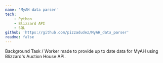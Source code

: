 ```yaml
---
name: 'MyAH data parser'
tech:
    - Python
    - Blizzard API
    - SQL
github: 'https://github.com/pizzadudez/MyAH_data_parser'
readme: false
---
```


Background Task / Worker made to provide up to date data for MyAH using Blizzard's Auction House API.